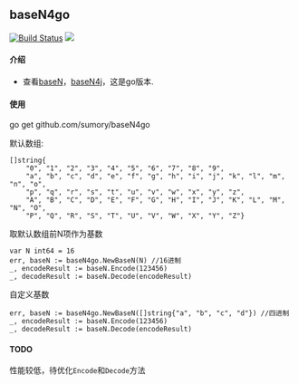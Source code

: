 ## baseN4go

[![Build Status](https://travis-ci.org/sumory/baseN4go.svg?branch=master)](https://travis-ci.org/sumory/baseN4go) [![](http://gocover.io/_badge/github.com/sumory/baseN4go)](http://gocover.io/github.com/sumory/baseN4go)


#### 介绍

 - 查看[baseN][1]，[baseN4j][2]，这是go版本.



#### 使用

go get github.com/sumory/baseN4go

默认数组:

```
[]string{
	"0", "1", "2", "3", "4", "5", "6", "7", "8", "9",
	"a", "b", "c", "d", "e", "f", "g", "h", "i", "j", "k", "l", "m", "n", "o",
	"p", "q", "r", "s", "t", "u", "v", "w", "x", "y", "z",
	"A", "B", "C", "D", "E", "F", "G", "H", "I", "J", "K", "L", "M", "N", "O",
	"P", "Q", "R", "S", "T", "U", "V", "W", "X", "Y", "Z"}
```

取默认数组前N项作为基数

```
var N int64 = 16
err, baseN := baseN4go.NewBaseN(N) //16进制
_, encodeResult := baseN.Encode(123456)
_, decodeResult := baseN.Decode(encodeResult)
```

自定义基数

```
err, baseN := baseN4go.NewBaseN([]string{"a", "b", "c", "d"}) //四进制
_, encodeResult := baseN.Encode(123456)
_, decodeResult := baseN.Decode(encodeResult)
```


#### TODO

性能较低，待优化`Encode`和`Decode`方法


[1]: https://github.com/sumory/baseN
[2]: https://github.com/sumory/baseN4j
